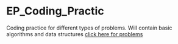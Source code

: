 # EP_Coding_Practic
Coding practice for different types of problems. Will contain basic algorithms and data structures
[click here for problems](https://projecteuler.net/archives)
